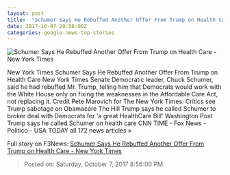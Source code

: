 ```yaml
---
layout: post
title:  "Schumer Says He Rebuffed Another Offer From Trump on Health Care - New York Times"
date: 2017-10-07 20:56:00Z
categories: google-news-top-stories
---
```


![Schumer Says He Rebuffed Another Offer From Trump on Health Care - New York Times](https://static01.nyt.com/images/2017/10/07/us/08dc-trump/08dc-trump-facebookJumbo.jpg)

New York Times Schumer Says He Rebuffed Another Offer From Trump on Health Care New York Times Senate Democratic leader, Chuck Schumer, said he had rebuffed Mr. Trump, telling him that Democrats would work with the White House only on fixing the weaknesses in the Affordable Care Act, not replacing it. Credit Pete Marovich for The New York Times. Critics see Trump sabotage on Obamacare The Hill Trump says he called Schumer to broker deal with Democrats for 'a great HealthCare Bill' Washington Post Trump says he called Schumer on health care CNN TIME - Fox News - Politico - USA TODAY all 172 news articles »


Full story on F3News: [Schumer Says He Rebuffed Another Offer From Trump on Health Care - New York Times](http://www.f3nws.com/n/HHYHFE)

> Posted on: Saturday, October 7, 2017 8:56:00 PM
